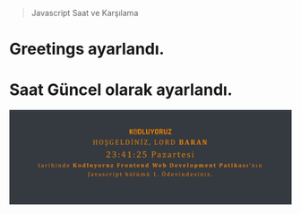 > Javascript Saat ve Karşılama
# Greetings ayarlandı.
# Saat Güncel olarak ayarlandı.
![Screenshot](https://github.com/baranoden/JavaScript-Projects/blob/main/Private-Clock-JS/assets/screenshot.jpg)